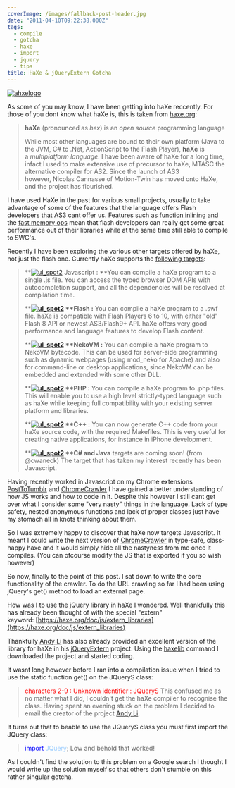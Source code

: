 ```yaml
---
coverImage: /images/fallback-post-header.jpg
date: "2011-04-10T09:22:38.000Z"
tags:
  - compile
  - gotcha
  - haxe
  - import
  - jquery
  - tips
title: HaXe & jQueryExtern Gotcha
---
```


[![](/wp-content/uploads/2011/04/ahxelogo.jpg "ahxelogo")](/wp-content/uploads/2011/04/ahxelogo.jpg)

As some of you may know, I have been getting into haXe reccently. For those of you dont know what haXe is, this is taken from [haxe.org](https://haxe.org):<!-- more -->

> **haXe** (pronounced as *hex*) is an *open source* programming language
>
> While most other languages are bound to their own platform (Java to the JVM, C# to .Net, ActionScript to the Flash Player), **haXe** is a *multiplatform language*.
> I have been aware of haXe for a long time, infact I used to make extensive use of precursor to haXe, MTASC the alternative compiler for AS2\. Since the launch of AS3 however, Nicolas Cannasse of Motion-Twin has moved onto HaXe, and the project has flourished.

I have used HaXe in the past for various small projects, usually to take advantage of some of the features that the language offers Flash developers that AS3 cant offer us. Features such as [function inlining](https://haxe.org/ref/inline) and the [fast memory ops](https://haxe.org/api/flash9/memory) mean that flash developers can really get some great performance out of their libraries while at the same time still able to compile to SWC's.

Recently I have been exploring the various other targets offered by haXe, not just the flash one. Currently haXe supports the [following targets](https://haxe.org/doc/intro):

> **[![](/wp-content/uploads/2011/04/ul_spot2.gif "ul_spot2")](/wp-content/uploads/2011/04/ul_spot2.gif) Javascript : **You can compile a haXe program to a single .js file. You can access the typed browser DOM APIs with autocompletion support, and all the dependencies will be resolved at compilation time.
>
> **<strong>[![](/wp-content/uploads/2011/04/ul_spot2.gif "ul_spot2")](/wp-content/uploads/2011/04/ul_spot2.gif) **Flash :</strong> You can compile a haXe program to a .swf file. haXe is compatible with Flash Players 6 to 10, with either "old" Flash 8 API or newest AS3/Flash9+ API. haXe offers very good performance and language features to develop Flash content.
>
> **<strong>[![](/wp-content/uploads/2011/04/ul_spot2.gif "ul_spot2")](/wp-content/uploads/2011/04/ul_spot2.gif) **NekoVM :</strong> You can compile a haXe program to NekoVM bytecode. This can be used for server-side programming such as dynamic webpages (using mod_neko for Apache) and also for command-line or desktop applications, since NekoVM can be embedded and extended with some other DLL.
>
> **<strong>[![](/wp-content/uploads/2011/04/ul_spot2.gif "ul_spot2")](/wp-content/uploads/2011/04/ul_spot2.gif) **PHP :</strong> You can compile a haXe program to .php files. This will enable you to use a high level strictly-typed language such as haXe while keeping full compatibility with your existing server platform and libraries.
>
> **<strong>[![](/wp-content/uploads/2011/04/ul_spot2.gif "ul_spot2")](/wp-content/uploads/2011/04/ul_spot2.gif) **C++ :</strong> You can now generate C++ code from your haXe source code, with the required Makefiles. This is very useful for creating native applications, for instance in iPhone development.
>
> **<strong>[![](/wp-content/uploads/2011/04/ul_spot2.gif "ul_spot2")](/wp-content/uploads/2011/04/ul_spot2.gif) **C# and Java</strong> targets are coming soon! (from @cwaneck)
> The target that has taken my interest recently has been Javascript.

Having recently worked in Javascript on my Chrome extensions [PostToTumblr](/posts/posttotumblrs-1628th-user-celebration/) and [ChromeCrawler](/posts/chrome-crawler-v0-4-background-crawling-more/) I have gained a better understanding of how JS works and how to code in it. Despite this however I still cant get over what I consider some "very nasty" things in the language. Lack of type safety, nested anonymous functions and lack of proper classes just have my stomach all in knots thinking about them.

So I was extremely happy to discover that haXe now targets Javascript. It meant I could write the next version of [ChromeCrawler](/posts/chrome-crawler-v0-4-background-crawling-more/) in type-safe, class-happy haxe and it would simply hide all the nastyness from me once it compiles. (You can ofcourse modify the JS that is exported if you so wish however)

So now, finally to the point of this post. I sat down to write the core functionality of the crawler. To do the URL crawling so far I had been using jQuery's get() method to load an external page.

How was I to use the jQuery library in haXe I wondered. Well thankfully this has already been thought of with the special "extern" keyword: [https://haxe.org/doc/js/extern_libraries](https://haxe.org/doc/js/extern_libraries)

Thankfully [Andy Li](https://blog.onthewings.net/) has also already provided an excellent version of the library for haXe in his [jQueryExtern](https://lib.haxe.org/p/jQueryExtern) project. Using the [haxelib](https://haxe.org/haxelib) command I downloaded the project and started coding.

It wasnt long however before I ran into a compilation issue when I tried to use the static function get() on the JQueryS class:

> <span style="color: #ff0000;">characters 2-9 : Unknown identifier : JQueryS</span>
> This confused me as no matter what I did, I couldn't get the haXe compiler to recognise the class. Having spent an evening stuck on the problem I decided to email the creator of the project [Andy Li](https://blog.onthewings.net/).

It turns out that to beable to use the JQueryS class you must first import the JQuery class:

> <span style="color: #0000ff;">import</span> <span style="color: #99ccff;">JQuery</span>;
> Low and behold that worked!

As I couldn't find the solution to this problem on a Google search I thought I would write up the solution myself so that others don't stumble on this rather singular gotcha.

